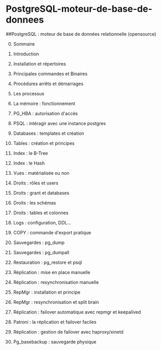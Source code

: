 # PostgreSQL-moteur-de-base-de-donnees



##PostgreSQL : moteur de base de données relationnelle (opensource)



 0.  Sommaire

1.  Introduction

2.  Installation et répertoires

3.  Principales commandes et Binaires

4.  Procédures arrêts et démarrages

5.  Les processus

6.  La mémoire : fonctionnement

8.  PG_HBA : autorisation d'accès

9.  PSQL : intéragir avec une instance postgres

10.  Databases : templates et création

11.  Tables : création et principes

12.  Index : le B-Tree

13.  Index : le Hash

14.  Vues : matérialisée ou non

15.  Droits : rôles et users

16.  Droits : grant et databases

17.  Droits : les schémas

18.  Droits : tables et colonnes

19.  Logs : configuration, DDL...

20.  COPY : commande d'export pratique

21.  Sauvegardes : pg_dump

22.  Sauvegardes : pg_dumpall

23.  Restauration : pg_restore et psql

24.  Réplication : mise en place manuelle

25.  Réplication : resynchronisation manuelle

26.  RepMgr : installation et principe

27.  RepMgr : resynchronisation et split brain

28.  Réplication : failover automatique avec repmgr et keepalived

29.  Patroni : la réplication et failover faciles

30.  Réplication : gestion de failover avec haproxy/xinetd

31.  Pg_basebackup : sauvegarde physique

